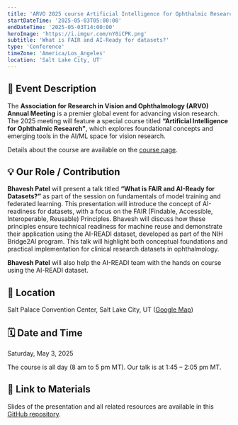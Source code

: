```yaml
---
title: 'ARVO 2025 course Artificial Intelligence for Ophthalmic Research'
startDateTime: '2025-05-03T05:00:00'
endDateTime: '2025-05-03T14:00:00'
heroImage: 'https://i.imgur.com/nY0iCPK.png'
subtitle: 'What is FAIR and AI-Ready for datasets?'
type: 'Conference'
timeZone: 'America/Los_Angeles'
location: 'Salt Lake City, UT'
---
```


## 📝 Event Description

The **Association for Research in Vision and Ophthalmology (ARVO) Annual Meeting** is a premier global event for advancing vision research. The 2025 meeting will feature a special course titled **“Artificial Intelligence for Ophthalmic Research"**, which explores foundational concepts and emerging tools in the AI/ML space for vision research.

Details about the course are available on the [course page](https://www.arvo.org/annual-meeting/program/education-sessions/education-sessions-ai/).

## 💡 Our Role / Contribution

**Bhavesh Patel** will present a talk titled **“What is FAIR and AI-Ready for Datasets?”** as part of the session on fundamentals of model training and federated learning. This presentation will introduce the concept of AI-readiness for datasets, with a focus on the FAIR (Findable, Accessible, Interoperable, Reusable) Principles. Bhavesh will discuss how these principles ensure technical readiness for machine reuse and demonstrate their application using the AI-READI dataset, developed as part of the NIH Bridge2AI program. This talk will highlight both conceptual foundations and practical implementation for clinical research datasets in ophthalmology.

**Bhavesh Patel** will also help the AI-READI team with the hands on course using the AI-READI dataset.

## 📍 Location

Salt Palace Convention Center, Salt Lake City, UT ([Google Map](https://maps.app.goo.gl/xgPij8qMG3GdvJE88))

## 🗓 Date and Time

Saturday, May 3, 2025

The course is all day (8 am to 5 pm MT). Our talk is at 1:45 – 2:05 pm MT.

## 🔗 Link to Materials

Slides of the presentation and all related resources are available in this [GitHub repository](https://github.com/fairdataihub/ARVO-2025-FAIR-AI-ready).
